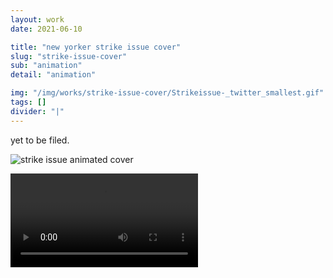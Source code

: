 ```yaml
---
layout: work
date: 2021-06-10

title: "new yorker strike issue cover"
slug: "strike-issue-cover"
sub: "animation"
detail: "animation"

img: "/img/works/strike-issue-cover/Strikeissue-_twitter_smallest.gif"
tags: []
divider: "|"
---
```


yet to be filed.

![strike issue animated cover](/img/works/strike-issue-cover/Strikeissue-_twitter_smallest.gif)

![strike issue animated cover](/img/works/Strikeissue-final-Instagram.mp4)